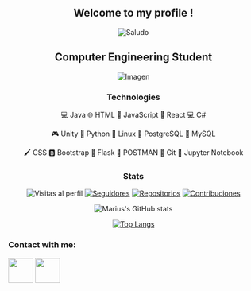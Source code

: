 <div align='center'>
 
## Welcome to my profile !

![Saludo](https://github.com/RomanSoldier0008/RomanSoldier0008/blob/main/wave-smile.gif)

## Computer Engineering Student

![Imagen](https://github.com/RomanSoldier0008/RomanSoldier0008/blob/main/imagen.gif)


### Technologies
 💻 Java
 🌐 HTML
 🚀 JavaScript
 📱 React
 💻 C#
 
 🎮 Unity
 🐍 Python
 🐧 Linux
 🐘 PostgreSQL
 🐬 MySQL
 
 🖌️ CSS
 🅱️ Bootstrap
 🌿 Flask
 📮 POSTMAN
 🐙 Git
 📒 Jupyter Notebook


### Stats
![Visitas al perfil](https://img.shields.io/github/followers/RomanSoldier0008?label=Visitas&style=social)
[![Seguidores](https://img.shields.io/github/followers/RomanSoldier0008?style=social)](https://github.com/RomanSoldier0008)
[![Repositorios](https://img.shields.io/badge/Repositorios-10-brightgreen)](https://github.com/RomanSoldier0008?tab=repositories)
[![Contribuciones](https://img.shields.io/badge/Contribuciones-1000%2B-blue)](https://github.com/RomanSoldier0008)

![Marius's GitHub stats](https://github-readme-stats.vercel.app/api?username=RomanSoldier0008&show_icons=true&theme=highcontrast)


[![Top Langs](https://github-readme-stats.vercel.app/api/top-langs/?username=RomanSoldier0008&layout=donut-vertical)](https://github.com/RomanSoldier0008/github-readme-stats)

</div>
<h3 align="left">Contact with me:</h3>

<p align="left">
 <a href="https://discord.gg/RomanSoldier" target="blank"><img align="center" src="https://raw.githubusercontent.com/rahuldkjain/github-profile-readme-generator/master/src/images/icons/Social/discord.svg" height="50" width="50" /></a>
 <a href="https://www.instagram.com/francisco__m.s" target="blank"><img align="center" src="https://github.com/RomanSoldier0008/RomanSoldier0008/blob/main/Instagram_icon-icons.com_66804.png" height="50" width="50" /></a>
</p>
